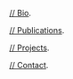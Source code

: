 
[// Bio](Bio).

[// Publications](Publications).

[// Projects](Projects).

[// Contact](Contact).
